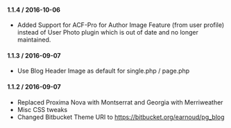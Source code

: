 #### 1.1.4 / 2016-10-06
* Added Support for ACF-Pro for Author Image Feature (from user profile) instead of User Photo plugin which is out of date and no longer maintained.

#### 1.1.3 / 2016-09-07
* Use Blog Header Image as default for single.php / page.php

#### 1.1.2 / 2016-09-07
* Replaced Proxima Nova with Montserrat and Georgia with Merriweather
* Misc CSS tweaks
* Changed Bitbucket Theme URI to https://bitbucket.org/earnoud/pg_blog
